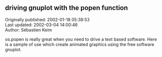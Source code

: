 ## driving gnuplot with the popen function  
Originally published: 2002-01-18 05:38:53  
Last updated: 2002-03-04 14:00:46  
Author: Sébastien Keim  
  
os.popen is really great when you need to drive a text based software.
Here is a sample of use which create animated graphics using the free software gnuplot.